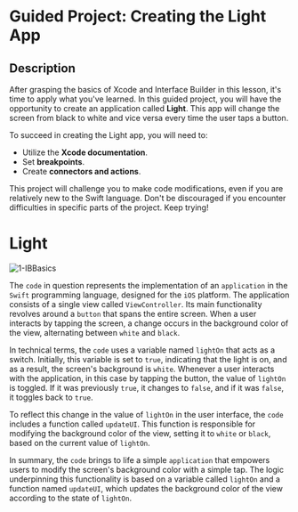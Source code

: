 # Guided Project: Creating the Light App

## Description

After grasping the basics of Xcode and Interface Builder in this lesson, it's time to apply what you've learned. In this guided project, you will have the opportunity to create an application called **Light**. This app will change the screen from black to white and vice versa every time the user taps a button.

To succeed in creating the Light app, you will need to:

- Utilize the **Xcode documentation**.
- Set **breakpoints**.
- Create **connectors and actions**.

This project will challenge you to make code modifications, even if you are relatively new to the Swift language. Don't be discouraged if you encounter difficulties in specific parts of the project. Keep trying!

# Light

![1-IBBasics](https://github.com/Marcoc-rasi/DEVELOPMENT-WITH-SWIFT-FUNDAMENTALS/assets/51039101/5de05df9-4711-4e99-912a-0d9d7b271635)

The `code` in question represents the implementation of an `application` in the `Swift` programming language, designed for the `iOS` platform. The application consists of a single view called `ViewController`. Its main functionality revolves around a `button` that spans the entire screen. When a user interacts by tapping the screen, a change occurs in the background color of the view, alternating between `white` and `black`.

In technical terms, the `code` uses a variable named `lightOn` that acts as a switch. Initially, this variable is set to `true`, indicating that the light is on, and as a result, the screen's background is `white`. Whenever a user interacts with the application, in this case by tapping the button, the value of `lightOn` is toggled. If it was previously `true`, it changes to `false`, and if it was `false`, it toggles back to `true`.

To reflect this change in the value of `lightOn` in the user interface, the `code` includes a function called `updateUI`. This function is responsible for modifying the background color of the view, setting it to `white` or `black`, based on the current value of `lightOn`.

In summary, the `code` brings to life a simple `application` that empowers users to modify the screen's background color with a simple tap. The logic underpinning this functionality is based on a variable called `lightOn` and a function named `updateUI`, which updates the background color of the view according to the state of `lightOn`.
